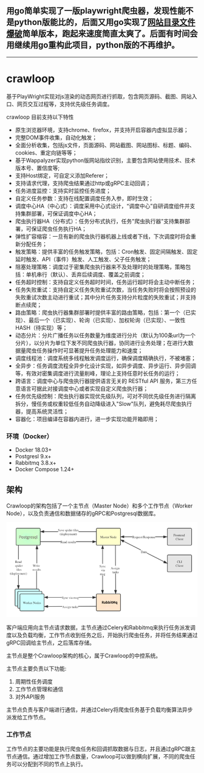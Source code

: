 
用go简单实现了一版playwright爬虫器，发现性能不是python版能比的，后面又用go实现了[网站目录文件爆破](https://github.com/who0sy/WebsiteFuzz)简单版本，跑起来速度简直太爽了。后面有时间会用继续用go重构此项目，python版的不再维护。
------------------------------------------------------------------------------------------------------------
-------------------------------------------------------------------------------------------------------------



# crawloop
基于PlayWright实现对js渲染的动态网页进行抓取，包含网页源码、截图、网站入口、网页交互过程等，支持优先级任务调度。

crawloop 目前支持以下特性
- 原生浏览器环境，支持chrome、firefox，并支持开启容器内虚拟显示器；
- 完整DOM事件收集，自动化触发；
- 全面分析收集，包括js文件，页面源码、网站截图、网站图标、标题、编码、cookies、重定向链等等；
- 基于Wappalyzer实现python版网站指纹识别，主要包含网站使用技术、技术版本号、置信度等;
- 支持Host绑定，可自定义添加Referer；
- 支持请求代理，支持爬虫结果通过http或gRPC主动回调；
- 任务进度监控：支持实时监控任务进度；
- 自定义任务参数：支持在线配置调度任务入参，即时生效；
- 调度中心HA（中心式）：调度采用中心式设计，“调度中心”自研调度组件并支持集群部署，可保证调度中心HA；
- 爬虫执行器HA（分布式）：任务分布式执行，任务"爬虫执行器"支持集群部署，可保证爬虫任务执行HA；
- 弹性扩容缩容：一旦有新的爬虫执行器机器上线或者下线，下次调度时将会重新分配任务；
- 触发策略：提供丰富的任务触发策略，包括：Cron触发、固定间隔触发、固定延时触发、API（事件）触发、人工触发、父子任务触发；
- 阻塞处理策略：调度过于密集爬虫执行器来不及处理时的处理策略，策略包括：单机串行（默认）、丢弃后续调度、覆盖之前调度；
- 任务超时控制：支持自定义任务超时时间，任务运行超时将会主动中断任务；
- 任务失败重试：支持自定义任务失败重试次数，当任务失败时将会按照预设的失败重试次数主动进行重试；其中分片任务支持分片粒度的失败重试；并支持断点续爬；
- 路由策略：爬虫执行器集群部署时提供丰富的路由策略，包括：第一个（已实现）、最后一个（已实现）、轮询（已实现）、加权轮询（已实现）、一致性HASH（待实现）等；
- 动态分片：分片广播任务以任务数量为维度进行分片（默认为100条url为一个分片），以分片为单位下发不同爬虫执行器，协同进行业务处理；在进行大数据量爬虫任务操作时可显著提升任务处理能力和速度；
- 调度线程池：调度系统多线程触发调度运行，确保调度精确执行，不被堵塞；
- 全异步：任务调度流程全异步化设计实现，如异步调度、异步运行、异步回调等，有效对密集调度进行流量削峰，理论上支持任意时长任务的运行；
- 跨语言：调度中心与爬虫执行器提供语言无关的 RESTful API 服务，第三方任意语言可据此对接调度中心或者实现自定义爬虫执行器；
- 任务优先级控制：爬虫执行器实现优先级队列，可对不同优先级任务进行隔离拆分，慢任务或权重较低任务自动降级进入"Slow"队列，避免耗尽爬虫执行器，提高系统灵活性；
- 容器化：项目编译在容器内进行，进一步实现功能开箱即用；


### 环境（Docker）
- Docker 18.03+
- Postgresl 9.x+
- Rabbitmq 3.8.x+
- Docker Compose 1.24+


## 架构

Crawloop的架构包括了一个主节点（Master Node）和多个工作节点（Worker Node），以及负责通信和数据储存的gRPC和Postgresql数据库。

![](架构图.png)

客户端应用向主节点请求数据，主节点通过Celery和Rabbitmq来执行任务派发调度以及负载均衡，工作节点收到任务之后，开始执行爬虫任务，并将任务结果通过gRPC回调给主节点，之后落库存储。

主节点是整个Crawloop架构的核心，属于Crawloop的中控系统。

主节点主要负责以下功能:
1. 周期性任务调度
2. 工作节点管理和通信
3. 对外API服务

主节点负责与客户端进行通信，并通过Celery将爬虫任务基于负载均衡算法异步派发给工作节点。

### 工作节点

工作节点的主要功能是执行爬虫任务和回调抓取数据与日志，并且通过gRPC跟主节点通信。通过增加工作节点数量，Crawloop可以做到横向扩展，不同的爬虫任务可以分配到不同的节点上执行。
